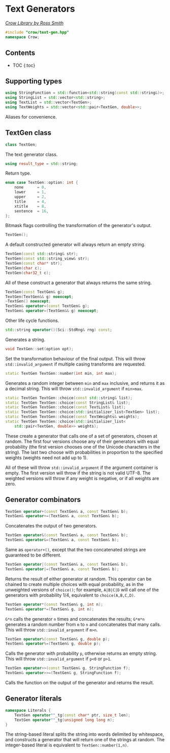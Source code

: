 # Text Generators

_[Crow Library by Ross Smith](index.html)_

```c++
#include "crow/text-gen.hpp"
namespace Crow;
```

## Contents

* TOC
{:toc}

## Supporting types

```c++
using StringFunction = std::function<std::string(const std::string&)>;
using StringList = std::vector<std::string>;
using TextList = std::vector<TextGen>;
using TextWeights = std::vector<std::pair<TextGen, double>>;
```

Aliases for convenience.

## TextGen class

```c++
class TextGen;
```

The text generator class.

```c++
using result_type = std::string;
```

Return type.

```c++
enum case TextGen::option: int {
    none      = 0,
    lower     = 1,
    upper     = 2,
    title     = 4,
    xtitle    = 8,
    sentence  = 16,
};
```

Bitmask flags controlling the transformation of the generator's output.

```c++
TextGen();
```

A default constructed generator will always return an empty string.

```c++
TextGen(const std::string& str);
TextGen(const std::string_view& str);
TextGen(const char* str);
TextGen(char c);
TextGen(char32_t c);
```

All of these construct a generator that always returns the same string.

```c++
TextGen(const TextGen& g);
TextGen(TextGen&& g) noexcept;
~TextGen() noexcept;
TextGen& operator=(const TextGen& g);
TextGen& operator=(TextGen&& g) noexcept;
```

Other life cycle functions.

```c++
std::string operator()(Sci::StdRng& rng) const;
```

Generates a string.

```c++
void TextGen::set(option opt);
```

Set the transformation behaviour of the final output. This will throw
`std::invalid_argument` if multiple casing transforms are requested.

```c++
static TextGen TextGen::number(int min, int max);
```

Generates a random integer between `min` and `max` inclusive, and returns it
as a decimal string. This will throw `std::invalid_argument` if `min>max`.

```c++
static TextGen TextGen::choice(const std::string& list);
static TextGen TextGen::choice(const StringList& list);
static TextGen TextGen::choice(const TextList& list);
static TextGen TextGen::choice(std::initializer_list<TextGen> list);
static TextGen TextGen::choice(const TextWeights& weights);
static TextGen TextGen::choice(std::initializer_list<
    std::pair<TextGen, double>> weights);
```

These create a generator that calls one of a set of generators, chosen at
random. The first four versions choose any of their generators with equal
probability (the first version chooses one of the Unicode characters in the
string). The last two choose with probabilities in proportion to the
specified weights (weights need not add up to 1).

All of these will throw `std::invalid_argument` if the argument container is
empty. The first version will throw if the string is not valid UTF-8. The
weighted versions will throw if any weight is negative, or if all weights are
zero.

## Generator combinators

```c++
TextGen operator+(const TextGen& a, const TextGen& b);
TextGen& operator+=(TextGen& a, const TextGen& b);
```

Concatenates the output of two generators.

```c++
TextGen operator&(const TextGen& a, const TextGen& b);
TextGen& operator&=(TextGen& a, const TextGen& b);
```

Same as `operator+()`, except that the two concatenated strings are guaranteed
to be different.

```c++
TextGen operator|(const TextGen& a, const TextGen& b);
TextGen& operator|=(TextGen& a, const TextGen& b);
```

Returns the result of either generator at random. This operator can be chained
to create multiple choices with equal probability, as in the unweighted
versions of `choice()`; for example, `A|B|C|D` will call one of the generators
with probability 1/4, equivalent to `choice(A,B,C,D)`.

```c++
TextGen operator*(const TextGen& g, int n);
TextGen& operator*=(TextGen& g, int n);
```

`G*n` calls the generator `n` times and concatenates the results; `G*m*n`
generates a random number from `m` to `n` and concatenates that many calls.
This will throw `std::invalid_argument` if `m>n`.

```c++
TextGen operator%(const TextGen& g, double p);
TextGen& operator%=(TextGen& g, double p);
```

Calls the generator with probability `p`, otherwise returns an empty string.
This will throw `std::invalid_argument` if `p<0` or `p>1`.

```c++
TextGen operator>>(const TextGen& g, StringFunction f);
TextGen& operator>>=(TextGen& g, StringFunction f);
```

Calls the function on the output of the generator and returns the result.

## Generator literals

```c++
namespace Literals {
    TextGen operator""_tg(const char* ptr, size_t len);
    TextGen operator""_tg(unsigned long long n);
}
```

The string-based literal splits the string into words delimited by whitespace,
and constructs a generator that will return one of the strings at random. The
integer-based literal is equivalent to `TextGen::number(1,n)`.
